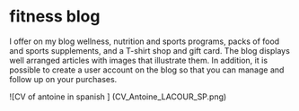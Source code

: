 # fitness blog 

I offer on my blog wellness, nutrition and sports programs, packs of food and sports supplements, and a T-shirt shop and gift card. The blog displays well arranged articles with images that illustrate them. In addition, it is possible to create a user account on the blog so that you can manage and follow up on your purchases.


![CV of antoine in spanish ] (CV_Antoine_LACOUR_SP.png)
